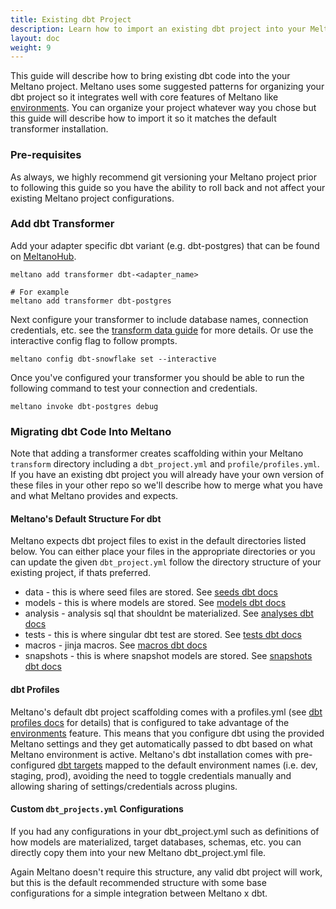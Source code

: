 ```yaml
---
title: Existing dbt Project
description: Learn how to import an existing dbt project into your Meltano project.
layout: doc
weight: 9
---
```


This guide will describe how to bring existing dbt code into the your Meltano project.
Meltano uses some suggested patterns for organizing your dbt project so it integrates well with core features of Meltano like [environments](https://docs.meltano.com/concepts/environments).
You can organize your project whatever way you chose but this guide will describe how to import it so it matches the default transformer installation.

### Pre-requisites

As always, we highly recommend git versioning your Meltano project prior to following this guide so you have the ability to roll back and not affect your existing Meltano project configurations.


### Add dbt Transformer

Add your adapter specific dbt variant (e.g. dbt-postgres) that can be found on [MeltanoHub](https://hub.meltano.com/transformers/).


```
meltano add transformer dbt-<adapter_name>

# For example
meltano add transformer dbt-postgres
```

Next configure your transformer to include database names, connection credentials, etc. see the [transform data guide](https://docs.meltano.com/guide/transformation#install-dbt) for more details.
Or use the interactive config flag to follow prompts.

```
meltano config dbt-snowflake set --interactive
```

Once you've configured your transformer you should be able to run the following command to test your connection and credentials.

```
meltano invoke dbt-postgres debug
```

### Migrating dbt Code Into Meltano

Note that adding a transformer creates scaffolding within your Meltano `transform` directory including a `dbt_project.yml` and `profile/profiles.yml`.
If you have an existing dbt project you will already have your own version of these files in your other repo so we'll describe how to merge what you have and what Meltano provides and expects.

#### Meltano's Default Structure For dbt

Meltano expects dbt project files to exist in the default directories listed below.
You can either place your files in the appropriate directories or you can update the given `dbt_project.yml` follow the directory structure of your existing project, if thats preferred.

- data - this is where seed files are stored. See [seeds dbt docs](https://docs.getdbt.com/docs/building-a-dbt-project/seeds)
- models - this is where models are stored. See [models dbt docs](https://docs.getdbt.com/docs/building-a-dbt-project/building-models)
- analysis - analysis sql that shouldnt be materialized. See [analyses dbt docs](https://docs.getdbt.com/docs/building-a-dbt-project/analyses)
- tests - this is where singular dbt test are stored. See [tests dbt docs](https://docs.getdbt.com/docs/building-a-dbt-project/tests)
- macros - jinja macros. See [macros dbt docs](https://docs.getdbt.com/docs/building-a-dbt-project/jinja-macros)
- snapshots - this is where snapshot models are stored. See [snapshots dbt docs](https://docs.getdbt.com/docs/building-a-dbt-project/snapshots)

#### dbt Profiles

Meltano's default dbt project scaffolding comes with a profiles.yml (see [dbt profiles docs](https://docs.getdbt.com/dbt-cli/configure-your-profile) for details) that is configured to take advantage of the [environments](https://docs.meltano.com/concepts/environments) feature.
This means that you configure dbt using the provided Meltano settings and they get automatically passed to dbt based on what Meltano environment is active.
Meltano's dbt installation comes with pre-configured [dbt targets](https://docs.getdbt.com/dbt-cli/configure-your-profile#understanding-targets-in-profiles) mapped to the default environment names (i.e. dev, staging, prod), avoiding the need to toggle credentials manually and allowing sharing of settings/credentials across plugins.

#### Custom `dbt_projects.yml` Configurations

If you had any configurations in your dbt_project.yml such as definitions of how models are materialized, target databases, schemas, etc. you can directly copy them into your new Meltano dbt_project.yml file.

Again Meltano doesn't require this structure, any valid dbt project will work, but this is the default recommended structure with some base configurations for a simple integration between Meltano x dbt.
